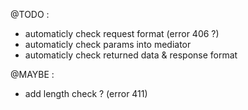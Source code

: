 @TODO :
- automaticly check request format (error 406 ?)
- automaticly check params into mediator
- automaticly check returned data & response format

@MAYBE :
- add length check ? (error 411)